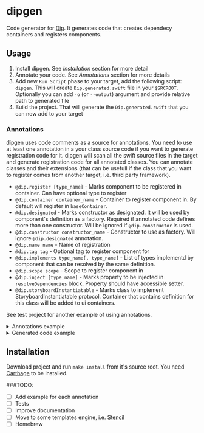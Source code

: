 # dipgen
Code generator for [Dip](https://github.com/AliSoftware/Dip). It generates code that creates dependecy containers and registers components.

## Usage
1. Install dipgen. See *Installation* section for more detail
2. Annotate your code. See *Annotations* section for more details
3. Add new `Run Script` phase to your target, add the following script: `dipgen`. This will create `Dip.generated.swift` file in your `$SRCROOT`. Optionally you can add `-o` (or `--output`) argument and provide relative path to generated file
4. Build the project. That will generate the `Dip.generated.swift` that you can now add to your target


### Annotations
dipgen uses code comments as a source for annotations. You need to use at least one annotation in a your class source code if you want to generate registration code for it. dipgen will scan all the swift source files in the target and generate registration code for all annotated classes. You can annotate classes and their extensions (that can be usefull if the class that you want to register comes from another target, i.e. third party framework).

* `@dip.register [type_name]` - Marks component to be registered in container. Can have optional type to register
* `@dip.container container_name` - Container to register component in. By default will register in `baseContainer`.
* `@dip.designated` - Marks constructor as designated. It will be used by component's definition as a factory. Required if annotated code defines more than one constructor. Will be ignored if `@dip.constructor` is used.
* `@dip.constructor constructor_name` - Constructor to use as factory. Will ignore `@dip.designated` annotation.
* `@dip.name name` - Name of registration
* `@dip.tag tag` - Optional tag to register component for
* `@dip.implements type_name[, type_name]` - List of types implementd by component that can be resolved by the same definition.
* `@dip.scope scope` - Scope to register component in
* `@dip.inject [type_name]` - Marks property to be injected in `resolveDependencies` block. Property should have accessible setter.
* `@dip.storyboardInstantiatable` - Marks class to implement StoryboardInstantiatable protocol. Container that contains definition for this class will be added to ui containers.

See test project for another example of using annotations.

<details>
<summary>Annotations example</summary>

```swift
import UIKit

/**
 @dip.storyboardInstantiatable
 @dip.constructor init
 */
class ListViewController: UIViewController {}

/**
 Some Real docs
 */
/**
 @dip.register ListWireframe
 @dip.name listWireframe
 @dip.scope Unique
 @dip.container listModule
 @dip.tag some tag
 @dip.implements SomeProtocol
 */
class ListWireframe: SomeProtocol {
    
    /**
     @dip.inject AddWireframe
     @dip.tag tag
     */
    var addWireframe: AddWireframe
    
    /**@dip.inject*/
    var listPresenter: ListPresenter?
    
    /**@dip.inject*/var rootWireframe: RootWireframe
    
    init(rootWireframe: RootWireframe, addWireframe: AddWireframe) {
        self.rootWireframe = rootWireframe
        self.addWireframe = addWireframe
    }

    /**
     Designated initializer.
     */
    /**@dip.designated*/
    init(rootWireframe: RootWireframe, addWireframe: AddWireframe, listPresenter: ListPresenter) {
        self.rootWireframe = rootWireframe
        self.addWireframe = addWireframe
        self.listPresenter = listPresenter
    }
    
}
```
</details>
<details>
<summary>Generated code example</summary>

```swift
import UIKit
import DipUI

extension ListViewController: StoryboardInstantiatable {}

let baseContainer = DependencyContainer { container in 
	unowned let container = container
	DependencyContainer.uiContainers.append(container)

	container.register(.Shared, factory: ListViewController.init)
}

let listModule = DependencyContainer { container in 
	unowned let container = container

	let listWireframe = container.register(.Unique, type: ListWireframe.self, tag: "some tag", factory: ListWireframe.init(rootWireframe:addWireframe:listPresenter:))
		.implements(SomeProtocol.self)
		.resolvingProperties { container, resolved in 
			resolved.addWireframe = try container.resolve(tag: "tag") as AddWireframe
			resolved.listPresenter = try container.resolve()
			resolved.rootWireframe = try container.resolve()
		}
}


extension DependencyContainer {

	static func configureAll() {
		let _ = baseContainer
		let _ = listModule
	}

	static func bootstrapAll() throws {
		try baseContainer.bootstrap()
		try listModule.bootstrap()
	}

}
```
</details>

## Installation

Download project and run `make install` from it's source root. You need [Carthage](https://github.com/Carthage/Carthage) to be installed.


###TODO:

- [ ] Add example for each annotation
- [ ] Tests
- [ ] Improve documentation
- [ ] Move to some templates engine, i.e. [Stencil](https://github.com/kylef/Stencil)
- [ ] Homebrew 
